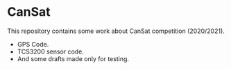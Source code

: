 # CanSat 
This repository contains some work about CanSat competition (2020/2021). 
* GPS Code.
* TCS3200 sensor code.
* And some drafts made only for testing.

